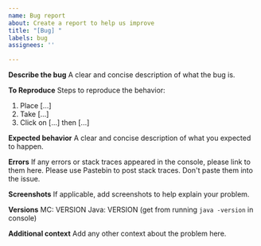 ```yaml
---
name: Bug report
about: Create a report to help us improve
title: "[Bug] "
labels: bug
assignees: ''

---
```


**Describe the bug**
A clear and concise description of what the bug is.

**To Reproduce**
Steps to reproduce the behavior:
1. Place [...]
2. Take [...]
3. Click on [...] then [...]

**Expected behavior**
A clear and concise description of what you expected to happen.

**Errors**
If any errors or stack traces appeared in the console, please link to them here. Please use Pastebin to post stack traces. Don't paste them into the issue.

**Screenshots**
If applicable, add screenshots to help explain your problem.

**Versions**
MC: VERSION
Java: VERSION (get from running `java -version` in console)

**Additional context**
Add any other context about the problem here.

